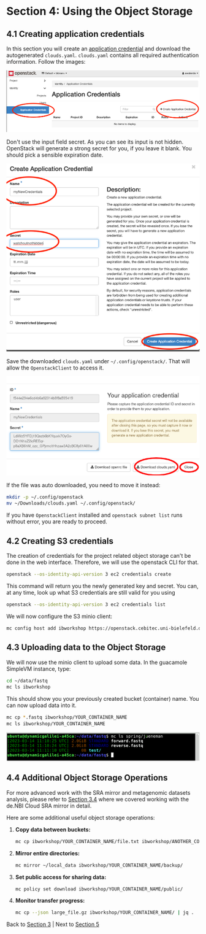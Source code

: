 # Section 4: Using the Object Storage

## 4.1 Creating application credentials

In this section you will create an [application
credential](https://access.redhat.com/documentation/zh-cn/red_hat_openstack_platform/14/html/users_and_identity_management_guide/application_credentials)
and download the autogenerated `clouds.yaml`. `clouds.yaml` contains all
required authentication information. Follow the images:

![Navigation](images/ac_screen1.png)

Don't use the input field secret. As you can see its input is not
hidden. OpenStack will generate a strong secret for you, if you leave it
blank. You should pick a sensible expiration date.

![Creation](images/ac_screen2.png)

Save the downloaded `clouds.yaml` under `~/.config/openstack/`. That
will allow the `OpenstackClient` to access it.

![Download](images/ac_screen3.png)

If the file was auto downloaded, you need to move it instead:

``` bash
mkdir -p ~/.config/openstack
mv ~/Downloads/clouds.yaml ~/.config/openstack/
```

If you have `OpenstackClient` installed and `openstack subnet list` runs
without error, you are ready to proceed.

## 4.2 Creating S3 credentials

The creation of credentials for the project related object storage can't
be done in the web interface. Therefore, we will use the openstack CLI
for that.

``` bash
openstack --os-identity-api-version 3 ec2 credentials create
```

This command will return you the newly generated key and secret. You
can, at any time, look up what S3 credentials are still valid for you
using

``` bash
openstack --os-identity-api-version 3 ec2 credentials list
```

We will now configure the S3 minio client:

``` bash
mc config host add ibworkshop https://openstack.cebitec.uni-bielefeld.de:8080/ <YOUR-ACCESS-KEY> <YOUR-SECRET-KEY>
```

## 4.3 Uploading data to the Object Storage

We will now use the minio client to upload some data. In the guacamole
SimpleVM instance, type:

``` bash
cd ~/data/fastq
mc ls ibworkshop
```

This should show you your previously created bucket (container) name.
You can now upload data into it.

``` bash
mc cp *.fastq ibworkshop/YOUR_CONTAINER_NAME
mc ls ibworkshop/YOUR_CONTAINER_NAME
```

![](figures/minio_verify.png)

## 4.4 Additional Object Storage Operations

For more advanced work with the SRA mirror and metagenomic datasets analysis, please refer to [Section 3.4](Part3.md#34-make-the-analysis-where-the-data-is-located) where we covered working with the de.NBI Cloud SRA mirror in detail.

Here are some additional useful object storage operations:

1. **Copy data between buckets:**
   ``` bash
   mc cp ibworkshop/YOUR_CONTAINER_NAME/file.txt ibworkshop/ANOTHER_CONTAINER/
   ```

2. **Mirror entire directories:**
   ``` bash
   mc mirror ~/local_data ibworkshop/YOUR_CONTAINER_NAME/backup/
   ```

3. **Set public access for sharing data:**
   ``` bash
   mc policy set download ibworkshop/YOUR_CONTAINER_NAME/public/
   ```

4. **Monitor transfer progress:**
   ``` bash
   mc cp --json large_file.gz ibworkshop/YOUR_CONTAINER_NAME/ | jq .
   ```

Back to [Section 3](Part3.md) | Next to [Section 5](Part5.md)
